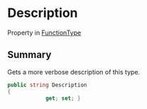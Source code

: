 # Description

Property in [FunctionType](./)

## Summary

Gets a more verbose description of this type.

```csharp
public string Description
{
            get; set; }
```
